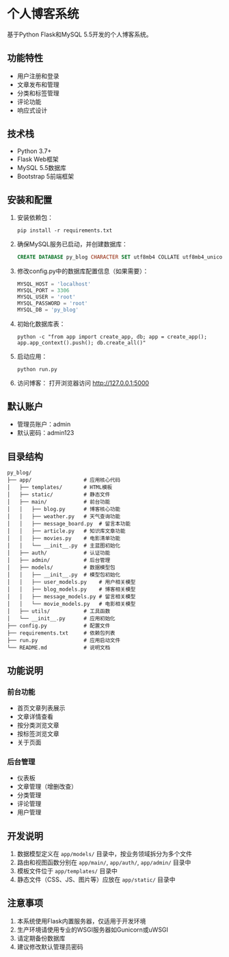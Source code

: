 # 个人博客系统

基于Python Flask和MySQL 5.5开发的个人博客系统。

## 功能特性

- 用户注册和登录
- 文章发布和管理
- 分类和标签管理
- 评论功能
- 响应式设计

## 技术栈

- Python 3.7+
- Flask Web框架
- MySQL 5.5数据库
- Bootstrap 5前端框架

## 安装和配置

1. 安装依赖包：
   ```
   pip install -r requirements.txt
   ```

2. 确保MySQL服务已启动，并创建数据库：
   ```sql
   CREATE DATABASE py_blog CHARACTER SET utf8mb4 COLLATE utf8mb4_unicode_ci;
   ```

3. 修改config.py中的数据库配置信息（如果需要）：
   ```python
   MYSQL_HOST = 'localhost'
   MYSQL_PORT = 3306
   MYSQL_USER = 'root'
   MYSQL_PASSWORD = 'root'
   MYSQL_DB = 'py_blog'
   ```

4. 初始化数据库表：
   ```
   python -c "from app import create_app, db; app = create_app(); app.app_context().push(); db.create_all()"
   ```

5. 启动应用：
   ```
   python run.py
   ```

6. 访问博客：
   打开浏览器访问 http://127.0.0.1:5000

## 默认账户

- 管理员账户：admin
- 默认密码：admin123

## 目录结构

```
py_blog/
├── app/                 # 应用核心代码
│   ├── templates/       # HTML模板
│   ├── static/          # 静态文件
│   ├── main/            # 前台功能
│   │   ├── blog.py      # 博客核心功能
│   │   ├── weather.py   # 天气查询功能
│   │   ├── message_board.py  # 留言本功能
│   │   ├── article.py   # 知识库文章功能
│   │   ├── movies.py    # 电影清单功能
│   │   └── __init__.py  # 主蓝图初始化
│   ├── auth/            # 认证功能
│   ├── admin/           # 后台管理
│   ├── models/          # 数据模型包
│   │   ├── __init__.py  # 模型包初始化
│   │   ├── user_models.py    # 用户相关模型
│   │   ├── blog_models.py    # 博客相关模型
│   │   ├── message_models.py # 留言相关模型
│   │   └── movie_models.py   # 电影相关模型
│   ├── utils/           # 工具函数
│   └── __init__.py      # 应用初始化
├── config.py            # 配置文件
├── requirements.txt     # 依赖包列表
├── run.py               # 应用启动文件
└── README.md            # 说明文档
```

## 功能说明

### 前台功能
- 首页文章列表展示
- 文章详情查看
- 按分类浏览文章
- 按标签浏览文章
- 关于页面

### 后台管理
- 仪表板
- 文章管理（增删改查）
- 分类管理
- 评论管理
- 用户管理

## 开发说明

1. 数据模型定义在 `app/models/` 目录中，按业务领域拆分为多个文件
2. 路由和视图函数分别在 `app/main/`, `app/auth/`, `app/admin/` 目录中
3. 模板文件位于 `app/templates/` 目录中
4. 静态文件（CSS、JS、图片等）应放在 `app/static/` 目录中

## 注意事项

1. 本系统使用Flask内置服务器，仅适用于开发环境
2. 生产环境请使用专业的WSGI服务器如Gunicorn或uWSGI
3. 请定期备份数据库
4. 建议修改默认管理员密码